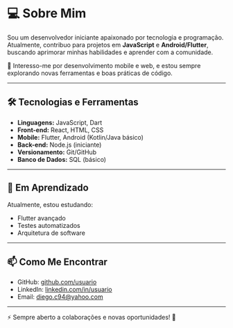 # 💻 Sobre Mim  
Sou um desenvolvedor iniciante apaixonado por tecnologia e programação. Atualmente, contribuo para projetos em **JavaScript** e **Android/Flutter**, buscando aprimorar minhas habilidades e aprender com a comunidade.  

🚀 Interesso-me por desenvolvimento mobile e web, e estou sempre explorando novas ferramentas e boas práticas de código.  

---

## 🛠️ Tecnologias e Ferramentas  
- **Linguagens:** JavaScript, Dart  
- **Front-end:** React, HTML, CSS  
- **Mobile:** Flutter, Android (Kotlin/Java básico)  
- **Back-end:** Node.js (iniciante)  
- **Versionamento:** Git/GitHub  
- **Banco de Dados:** SQL (básico)  

---

## 🌱 Em Aprendizado  
Atualmente, estou estudando:  
- Flutter avançado  
- Testes automatizados  
- Arquitetura de software  

---

## 📫 Como Me Encontrar  
- GitHub: [github.com/usuario](https://github.com/DiegoYCosta)
- LinkedIn: [linkedin.com/in/usuario](https://linkedin.com/in/diegoc94/)
- Email: diego.c94@yahoo.com

---

⚡ Sempre aberto a colaborações e novas oportunidades! 🚀  
